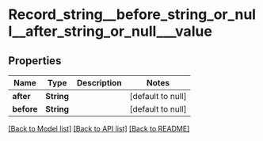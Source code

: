 # Record_string__before_string_or_null__after_string_or_null___value
## Properties

| Name | Type | Description | Notes |
|------------ | ------------- | ------------- | -------------|
| **after** | **String** |  | [default to null] |
| **before** | **String** |  | [default to null] |

[[Back to Model list]](../README.md#documentation-for-models) [[Back to API list]](../README.md#documentation-for-api-endpoints) [[Back to README]](../README.md)

